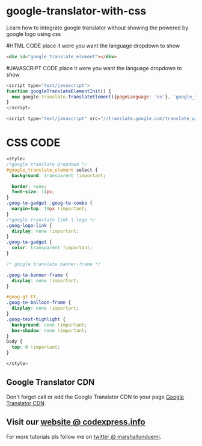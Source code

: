 # google-translator-with-css
Learn how to integrate google translator without showing the powered by google logo using css

#HTML CODE
place it were you want the language dropdown to show
```html
<div id="google_translate_element"></div>
```

#JAVASCRIPT CODE
place it were you want the language dropdown to show
```javascript
<script type="text/javascript">
function googleTranslateElementInit() {
  new google.translate.TranslateElement({pageLanguage: 'en'}, 'google_translate_element');
}
</script>

<script type="text/javascript" src="//translate.google.com/translate_a/element.js?cb=googleTranslateElementInit"></script>
```

# CSS CODE
```CSS
<style>
/*google translate Dropdown */
#google_translate_element select {
  background: transparent !important;

  border: none;
  font-size: 14px;
}
.goog-te-gadget .goog-te-combo {
  margin-top: 19px !important;
}
/*google translate link | logo */
.goog-logo-link {
  display: none !important;
}
.goog-te-gadget {
  color: transparent !important;
}

/* google translate banner-frame */

.goog-te-banner-frame {
  display: none !important;
}

#goog-gt-tt,
.goog-te-balloon-frame {
  display: none !important;
}
.goog-text-highlight {
  background: none !important;
  box-shadow: none !important;
}
body {
  top: 0 !important;
}

</style>
```

## Google Translator CDN
Don't forget call or add the Google Translator CDN to your page
[Google Translator CDN](https://translate.google.com/translate_a/element.js?cb=googleTranslateElementInit).

## Visit our  [website @ codexpress.info](https://codexpress.info) 
For more tutorials pls follow me on  [twitter @ marshallunduemi](https://twitter.com/marshallunduemi). 
